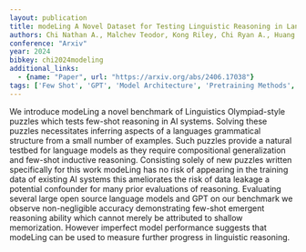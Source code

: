 ```yaml
---
layout: publication
title: modeLing A Novel Dataset for Testing Linguistic Reasoning in Language Models
authors: Chi Nathan A., Malchev Teodor, Kong Riley, Chi Ryan A., Huang Lucas, Chi Ethan A., Mccoy R. Thomas, Radev Dragomir
conference: "Arxiv"
year: 2024
bibkey: chi2024modeling
additional_links:
  - {name: "Paper", url: "https://arxiv.org/abs/2406.17038"}
tags: ['Few Shot', 'GPT', 'Model Architecture', 'Pretraining Methods', 'Training Techniques']
---
```

We introduce modeLing a novel benchmark of Linguistics Olympiad-style puzzles which tests few-shot reasoning in AI systems. Solving these puzzles necessitates inferring aspects of a languages grammatical structure from a small number of examples. Such puzzles provide a natural testbed for language models as they require compositional generalization and few-shot inductive reasoning. Consisting solely of new puzzles written specifically for this work modeLing has no risk of appearing in the training data of existing AI systems this ameliorates the risk of data leakage a potential confounder for many prior evaluations of reasoning. Evaluating several large open source language models and GPT on our benchmark we observe non-negligible accuracy demonstrating few-shot emergent reasoning ability which cannot merely be attributed to shallow memorization. However imperfect model performance suggests that modeLing can be used to measure further progress in linguistic reasoning.
